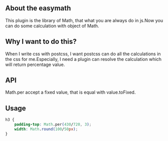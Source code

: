 ## About the easymath
This plugin is the library of Math, that what you are always do in js.Now you can do some calculation with object of Math.

## Why I want to do this?
When I write css with postcss, I want postcss can do all the calculations in the css for me.Especially, I need a plugin can resolve the calculation which will return percentage value.

## API
Math.per accept a fixed value, that is equal with value.toFixed.

## Usage
```css
h3 {
	padding-top: Math.per(430/720, 3);
	width: Math.round(100/50px);
}
```